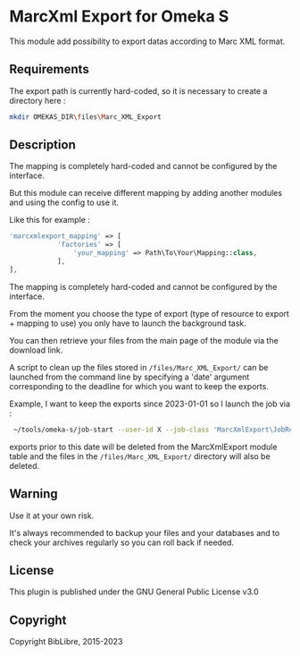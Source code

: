 # MarcXml Export for Omeka S

This module add possibility to export datas according to Marc XML format.

## Requirements

The export path is currently hard-coded, so it is necessary to create a directory here : 

```bash
mkdir OMEKAS_DIR\files\Marc_XML_Export
```

## Description

The mapping is completely hard-coded and cannot be configured by the interface.

But this module can receive different mapping by adding another modules and using the config to use it.

Like this for example :

```php
'marcxmlexport_mapping' => [
            'factories' => [
                'your_mapping' => Path\To\Your\Mapping::class,
            ],
],
```

The mapping is completely hard-coded and cannot be configured by the interface.

From the moment you choose the type of export (type of resource to export + mapping to use) you only have to launch the background task. 

You can then retrieve your files from the main page of the module via the download link.

A script to clean up the files stored in ```/files/Marc_XML_Export/``` can be launched from the command line by specifying a 'date' argument corresponding to the deadline for which you want to keep the exports.

Example, I want to keep the exports since 2023-01-01 so I launch the job via : 

```bash
 ~/tools/omeka-s/job-start --user-id X --job-class 'MarcXmlExport\JobRemoveFilesJob' --job-args '{"date": "2023-01-01"}' 
 ```

exports prior to this date will be deleted from the MarcXmlExport module table and the files in the ```/files/Marc_XML_Export/``` directory will also be deleted.

## Warning

Use it at your own risk.

It's always recommended to backup your files and your databases and to check your archives regularly so you can roll back if needed.

## License

This plugin is published under the GNU General Public License v3.0

## Copyright

Copyright BibLibre, 2015-2023

